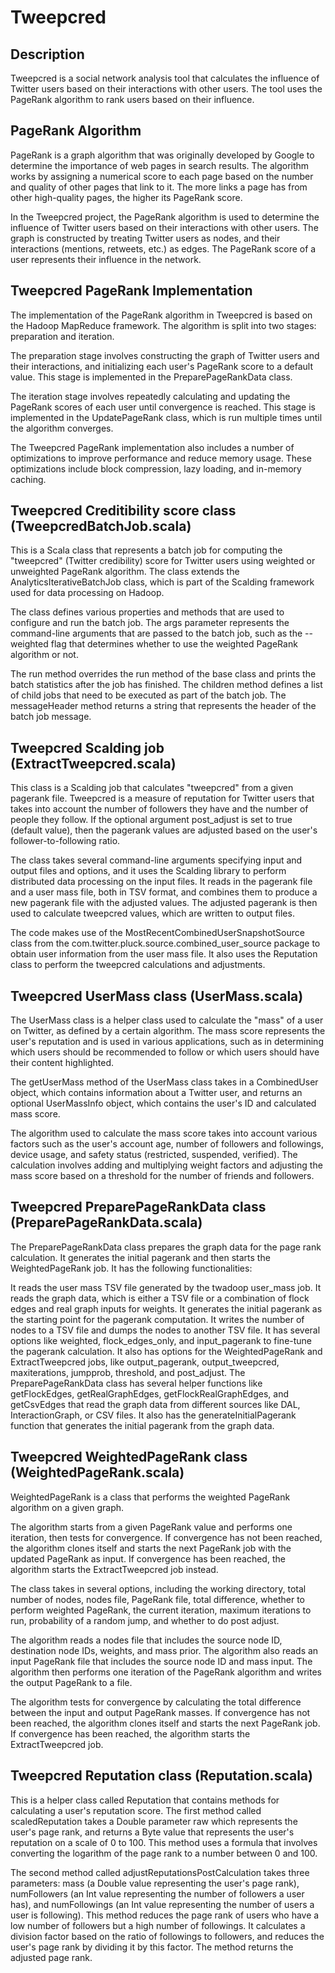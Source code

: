 # Tweepcred

## Description

Tweepcred is a social network analysis tool that calculates the influence of Twitter users based on their interactions with other users. The tool uses the PageRank algorithm to rank users based on their influence.

## PageRank Algorithm
PageRank is a graph algorithm that was originally developed by Google to determine the importance of web pages in search results. The algorithm works by assigning a numerical score to each page based on the number and quality of other pages that link to it. The more links a page has from other high-quality pages, the higher its PageRank score.

In the Tweepcred project, the PageRank algorithm is used to determine the influence of Twitter users based on their interactions with other users. The graph is constructed by treating Twitter users as nodes, and their interactions (mentions, retweets, etc.) as edges. The PageRank score of a user represents their influence in the network.

## Tweepcred PageRank Implementation
The implementation of the PageRank algorithm in Tweepcred is based on the Hadoop MapReduce framework. The algorithm is split into two stages: preparation and iteration.

The preparation stage involves constructing the graph of Twitter users and their interactions, and initializing each user's PageRank score to a default value. This stage is implemented in the PreparePageRankData class.

The iteration stage involves repeatedly calculating and updating the PageRank scores of each user until convergence is reached. This stage is implemented in the UpdatePageRank class, which is run multiple times until the algorithm converges.

The Tweepcred PageRank implementation also includes a number of optimizations to improve performance and reduce memory usage. These optimizations include block compression, lazy loading, and in-memory caching.

## Tweepcred Creditibility score class (TweepcredBatchJob.scala)

This is a Scala class that represents a batch job for computing the "tweepcred" (Twitter credibility) score for Twitter users using weighted or unweighted PageRank algorithm. The class extends the AnalyticsIterativeBatchJob class, which is part of the Scalding framework used for data processing on Hadoop.

The class defines various properties and methods that are used to configure and run the batch job. The args parameter represents the command-line arguments that are passed to the batch job, such as the --weighted flag that determines whether to use the weighted PageRank algorithm or not.

The run method overrides the run method of the base class and prints the batch statistics after the job has finished. The children method defines a list of child jobs that need to be executed as part of the batch job. The messageHeader method returns a string that represents the header of the batch job message.

## Tweepcred Scalding job (ExtractTweepcred.scala)

This class is a Scalding job that calculates "tweepcred" from a given pagerank file. Tweepcred is a measure of reputation for Twitter users that takes into account the number of followers they have and the number of people they follow. If the optional argument post_adjust is set to true (default value), then the pagerank values are adjusted based on the user's follower-to-following ratio.

The class takes several command-line arguments specifying input and output files and options, and it uses the Scalding library to perform distributed data processing on the input files. It reads in the pagerank file and a user mass file, both in TSV format, and combines them to produce a new pagerank file with the adjusted values. The adjusted pagerank is then used to calculate tweepcred values, which are written to output files.

The code makes use of the MostRecentCombinedUserSnapshotSource class from the com.twitter.pluck.source.combined_user_source package to obtain user information from the user mass file. It also uses the Reputation class to perform the tweepcred calculations and adjustments.


## Tweepcred UserMass class (UserMass.scala)

The UserMass class is a helper class used to calculate the "mass" of a user on Twitter, as defined by a certain algorithm. The mass score represents the user's reputation and is used in various applications, such as in determining which users should be recommended to follow or which users should have their content highlighted.

The getUserMass method of the UserMass class takes in a CombinedUser object, which contains information about a Twitter user, and returns an optional UserMassInfo object, which contains the user's ID and calculated mass score.

The algorithm used to calculate the mass score takes into account various factors such as the user's account age, number of followers and followings, device usage, and safety status (restricted, suspended, verified). The calculation involves adding and multiplying weight factors and adjusting the mass score based on a threshold for the number of friends and followers.


## Tweepcred PreparePageRankData class (PreparePageRankData.scala)

The PreparePageRankData class prepares the graph data for the page rank calculation. It generates the initial pagerank and then starts the WeightedPageRank job. It has the following functionalities:

It reads the user mass TSV file generated by the twadoop user_mass job.
It reads the graph data, which is either a TSV file or a combination of flock edges and real graph inputs for weights.
It generates the initial pagerank as the starting point for the pagerank computation.
It writes the number of nodes to a TSV file and dumps the nodes to another TSV file.
It has several options like weighted, flock_edges_only, and input_pagerank to fine-tune the pagerank calculation.
It also has options for the WeightedPageRank and ExtractTweepcred jobs, like output_pagerank, output_tweepcred, maxiterations, jumpprob, threshold, and post_adjust.
The PreparePageRankData class has several helper functions like getFlockEdges, getRealGraphEdges, getFlockRealGraphEdges, and getCsvEdges that read the graph data from different sources like DAL, InteractionGraph, or CSV files. It also has the generateInitialPagerank function that generates the initial pagerank from the graph data.

## Tweepcred WeightedPageRank class (WeightedPageRank.scala)

WeightedPageRank is a class that performs the weighted PageRank algorithm on a given graph.

The algorithm starts from a given PageRank value and performs one iteration, then tests for convergence. If convergence has not been reached, the algorithm clones itself and starts the next PageRank job with the updated PageRank as input. If convergence has been reached, the algorithm starts the ExtractTweepcred job instead.

The class takes in several options, including the working directory, total number of nodes, nodes file, PageRank file, total difference, whether to perform weighted PageRank, the current iteration, maximum iterations to run, probability of a random jump, and whether to do post adjust.

The algorithm reads a nodes file that includes the source node ID, destination node IDs, weights, and mass prior. The algorithm also reads an input PageRank file that includes the source node ID and mass input. The algorithm then performs one iteration of the PageRank algorithm and writes the output PageRank to a file.

The algorithm tests for convergence by calculating the total difference between the input and output PageRank masses. If convergence has not been reached, the algorithm clones itself and starts the next PageRank job. If convergence has been reached, the algorithm starts the ExtractTweepcred job.

## Tweepcred Reputation class (Reputation.scala)

This is a helper class called Reputation that contains methods for calculating a user's reputation score. The first method called scaledReputation takes a Double parameter raw which represents the user's page rank, and returns a Byte value that represents the user's reputation on a scale of 0 to 100. This method uses a formula that involves converting the logarithm of the page rank to a number between 0 and 100.

The second method called adjustReputationsPostCalculation takes three parameters: mass (a Double value representing the user's page rank), numFollowers (an Int value representing the number of followers a user has), and numFollowings (an Int value representing the number of users a user is following). This method reduces the page rank of users who have a low number of followers but a high number of followings. It calculates a division factor based on the ratio of followings to followers, and reduces the user's page rank by dividing it by this factor. The method returns the adjusted page rank.
